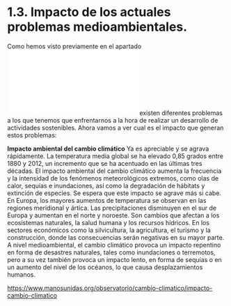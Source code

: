 # 1.3. Impacto de los actuales problemas medioambientales.

Como hemos visto previamente en el apartado ![1.2 Principales retos ambientales y sociales](PRINCIPALESRETOS.md) existen diferentes problemas a los que tenemos que enfrentarnos a la hora de realizar un desarrollo de actividades sostenibles. Ahora vamos a ver cual es el impacto que generan estos problemas:

**Impacto ambiental del cambio climático**
Ya es apreciable y se agrava rápidamente. La temperatura media global se ha elevado 0,85 grados entre 1880 y 2012, un incremento que se ha acentuado en las últimas tres décadas. El impacto ambiental del cambio climático aumenta la frecuencia y la intensidad de los fenómenos meteorológicos extremos, como olas de calor, sequías e inundaciones, así como la degradación de hábitats y extinción de especies. Se espera que este impacto se agrave más si cabe.
En Europa, los mayores aumentos de temperatura se observan en las regiones meridional y ártica. Las precipitaciones disminuyen en el sur de Europa y aumentan en el norte y noroeste. Son cambios que afectan a los ecosistemas naturales, la salud humana y los recursos hídricos. En los sectores económicos como la silvicultura, la agricultura, el turismo y la construcción, donde las consecuencias serán negativas en su mayor parte.
A nivel medioambiental, el cambio climático provoca un impacto repentino en forma de desastres naturales, tales como inundaciones o terremotos, pero a su vez también provoca un impacto lento, en forma de sequías o en un aumento del nivel de los océanos, lo que causa desplazamientos humanos.

https://www.manosunidas.org/observatorio/cambio-climatico/impacto-cambio-climatico
